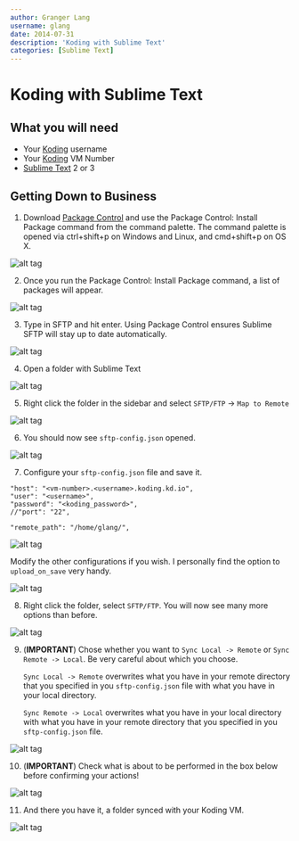 ```yaml
---
author: Granger Lang
username: glang
date: 2014-07-31
description: 'Koding with Sublime Text'
categories: [Sublime Text]
---
```


# Koding with Sublime Text

## What you will need

- Your [Koding](https://koding.com) username
- Your [Koding](https://koding.com) VM Number
- [Sublime Text](https://www.sublimetext.com/) 2 or 3

## Getting Down to Business

1. Download [Package Control](https://sublime.wbond.net/installation#st2) and use the Package Control: Install Package command from the command palette. The command palette is opened via ctrl+shift+p on Windows and Linux, and cmd+shift+p on OS X.

![alt tag](st1.png)

2. Once you run the Package Control: Install Package command, a list of packages will appear.

![alt tag](st2.png)

3. Type in SFTP and hit enter. Using Package Control ensures Sublime SFTP will stay up to date automatically.

![alt tag](st3.png)

4. Open a folder with Sublime Text

![alt tag](st4.png)

5. Right click the folder in the sidebar and select `SFTP/FTP` -> `Map to Remote`

![alt tag](st5.png)

6. You should now see `sftp-config.json` opened.

![alt tag](st6.png)

7. Configure your `sftp-config.json` file and save it.

  ```
  "host": "<vm-number>.<username>.koding.kd.io",
  "user": "<username>",
  "password": "<koding_password>",
  //"port": "22",
    
  "remote_path": "/home/glang/",
  ```

![alt tag](st7.png)

   Modify the other configurations if you wish. I personally find the option to `upload_on_save` very handy.
   
![alt tag](st8.png)

8. Right click the folder, select `SFTP/FTP`. You will now see many more options than before.

![alt tag](st9.png)

9. (**IMPORTANT**) Chose whether you want to `Sync Local -> Remote` or `Sync Remote -> Local`. Be very careful about which you choose.

   `Sync Local -> Remote` overwrites what you have in your remote directory that you specified in you `sftp-config.json` file with what you have in your local directory.
   
   `Sync Remote -> Local` overwrites what you have in your local directory with what you have in your remote directory that you specified in you `sftp-config.json` file.
   
![alt tag](st10.png)

10. (**IMPORTANT**) Check what is about to be performed in the box below before confirming your actions!

![alt tag](st11.png)

11. And there you have it, a folder synced with your Koding VM.

![alt tag](st12.png)